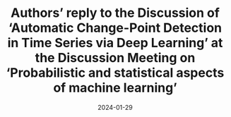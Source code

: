 ---
title: "Authors’ reply to the Discussion of ‘Automatic Change-Point Detection in Time Series via Deep Learning’ at the Discussion Meeting on ‘Probabilistic and statistical aspects of machine learning’"
collection: publications
category: manuscripts
permalink: /publication/2024-1-29JieAutoCPDResponse
date: 2024-01-29
venue: 'Journal of the Royal Statistical Society Series B'
paperurl: '/files/papers/JRSSB-Authors-Response2024.pdf'
link: 'https://doi.org/10.1093/jrsssb/qkae008'
github: 'https://github.com/Jieli12/AutoCPD'
citation: '<b>Jie Li</b>, Paul Fearnhead, Piotr Fryzlewicz and Tengyao Wang  (2024). Authors’ reply to the Discussion of ‘Automatic Change-Point Detection in Time Series via Deep Learning’ at the Discussion Meeting on ‘Probabilistic and statistical aspects of machine learning’. <i>Journal of the Royal Statistical Society Series B: Statistical Methodology</i>, Volume 86, Issue 2, April 2024, Pages 332–334, https://doi.org/10.1093/jrsssb/qkae008.'
---